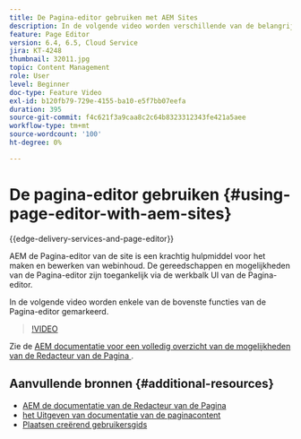```yaml
---
title: De Pagina-editor gebruiken met AEM Sites
description: In de volgende video worden verschillende van de belangrijkste functies van de Touch-UI Sites-editor in Adobe Experience Manager benadrukt.
feature: Page Editor
version: 6.4, 6.5, Cloud Service
jira: KT-4248
thumbnail: 32011.jpg
topic: Content Management
role: User
level: Beginner
doc-type: Feature Video
exl-id: b120fb79-729e-4155-ba10-e5f7bb07eefa
duration: 395
source-git-commit: f4c621f3a9caa8c2c64b8323312343fe421a5aee
workflow-type: tm+mt
source-wordcount: '100'
ht-degree: 0%

---
```


# De pagina-editor gebruiken {#using-page-editor-with-aem-sites}

{{edge-delivery-services-and-page-editor}}

AEM de Pagina-editor van de site is een krachtig hulpmiddel voor het maken en bewerken van webinhoud. De gereedschappen en mogelijkheden van de Pagina-editor zijn toegankelijk via de werkbalk UI van de Pagina-editor.

In de volgende video worden enkele van de bovenste functies van de Pagina-editor gemarkeerd.

>[!VIDEO](https://video.tv.adobe.com/v/32011?quality=12&learn=on)


Zie de [ AEM documentatie voor een volledig overzicht van de mogelijkheden van de Redacteur van de Pagina ](https://experienceleague.adobe.com/docs/experience-manager-cloud-service/content/sites/authoring/fundamentals/editing-content.html).

## Aanvullende bronnen {#additional-resources}

* [ AEM de documentatie van de Redacteur van de Pagina ](https://experienceleague.adobe.com/docs/experience-manager-cloud-service/content/sites/authoring/fundamentals/editing-content.html)
* [ het Uitgeven van documentatie van de paginacontent ](https://experienceleague.adobe.com/docs/experience-manager-65/authoring/authoring/editing-content.html)
* [ Plaatsen creërend gebruikersgids ](https://experienceleague.adobe.com/docs/experience-manager-65/authoring/home.html)

